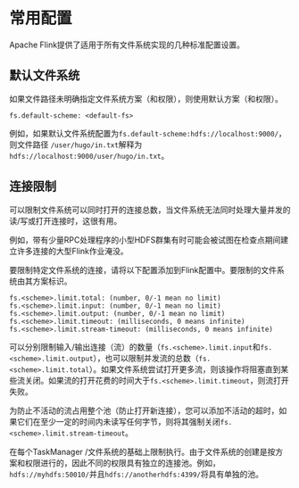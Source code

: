 # 常用配置

Apache Flink提供了适用于所有文件系统实现的几种标准配置设置。

## 默认文件系统

如果文件路径未明确指定文件系统方案（和权限），则使用默认方案（和权限）。

```text
fs.default-scheme: <default-fs>
```

例如，如果默认文件系统配置为`fs.default-scheme:hdfs://localhost:9000/`，则文件路径 `/user/hugo/in.txt`解释为`hdfs://localhost:9000/user/hugo/in.txt`。

## 连接限制

可以限制文件系统可以同时打开的连接总数，当文件系统无法同时处理大量并发的读/写或打开连接时，这很有用。

例如，带有少量RPC处理程序的小型HDFS群集有时可能会被试图在检查点期间建立许多连接的大型Flink作业淹没。

要限制特定文件系统的连接，请将以下配置添加到Flink配置中。要限制的文件系统由其方案标识。

```text
fs.<scheme>.limit.total: (number, 0/-1 mean no limit)
fs.<scheme>.limit.input: (number, 0/-1 mean no limit)
fs.<scheme>.limit.output: (number, 0/-1 mean no limit)
fs.<scheme>.limit.timeout: (milliseconds, 0 means infinite)
fs.<scheme>.limit.stream-timeout: (milliseconds, 0 means infinite)
```

可以分别限制输入/输出连接（流）的数量（`fs.<scheme>.limit.input`和`fs.<scheme>.limit.output`），也可以限制并发流的总数（`fs.<scheme>.limit.total`）。如果文件系统尝试打开更多流，则该操作将阻塞直到某些流关闭。如果流的打开花费的时间大于`fs.<scheme>.limit.timeout`，则流打开失败。

为防止不活动的流占用整个池（防止打开新连接），您可以添加不活动的超时，如果它们在至少一定的时间内未读写任何字节，则将其强制关闭`fs.<scheme>.limit.stream-timeout`。

在每个TaskManager /文件系统的基础上限制执行。由于文件系统的创建是按方案和权限进行的，因此不同的权限具有独立的连接池。例如，`hdfs://myhdfs:50010/`并且`hdfs://anotherhdfs:4399/`将具有单独的池。

